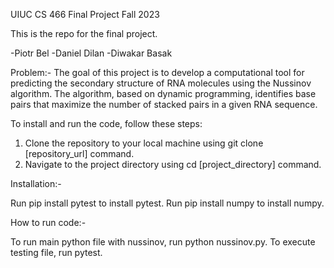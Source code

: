 UIUC CS 466 Final Project Fall 2023

This is the repo for the final project.

-Piotr Bel
-Daniel Dilan
-Diwakar Basak

Problem:- 
The goal of this project is to develop a computational tool
for predicting the secondary structure of RNA molecules using the
Nussinov algorithm. The algorithm, based on dynamic programming,
identifies base pairs that maximize the number of stacked pairs
in a given RNA sequence.



To install and run the code, follow these steps:

1. Clone the repository to your local machine using
git clone [repository_url] command.
2. Navigate to the project directory using 
cd [project_directory] command.

Installation:-

Run pip install pytest to install pytest.
Run pip install numpy to install numpy.

How to run code:-
 
To run main python file with nussinov, run python nussinov.py.
To execute testing file, run pytest.
